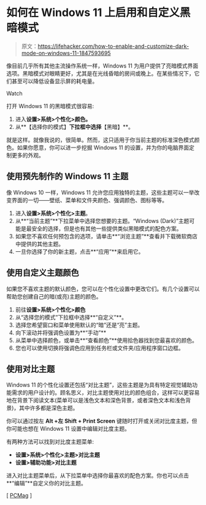 # 如何在 Windows 11 上启用和自定义黑暗模式

> 原文：<https://lifehacker.com/how-to-enable-and-customize-dark-mode-on-windows-11-1847593695>

像目前几乎所有其他主流操作系统一样，Windows 11 为用户提供了亮暗模式界面选项。黑暗模式对眼睛更好，尤其是在光线昏暗的房间或晚上。在某些情况下，它们甚至可以降低设备显示屏的耗电量。

Watch

打开 Windows 11 的黑暗模式很容易:

1.  进入**设置>系统>个性化>颜色。**
2.  从**【选择你的模式】**下拉框中选择**【黑暗】**。

就是这样。就像我说的，很简单。然而，这只适用于你当前主题的标准深色模式颜色。如果你愿意，你可以进一步挖掘 Windows 11 的设置，并为你的电脑界面定制更多的外观。

## 使用预先制作的 Windows 11 主题

像 Windows 10 一样，Windows 11 允许您应用独特的主题，这些主题可以一举改变界面的一切——壁纸、菜单和文件夹颜色、强调颜色、图标等等。

1.  进入**设置>系统>个性化>主题**。
2.  从**“当前主题”**下拉菜单中选择您想要的主题。“Windows (Dark)”主题可能是最安全的选择，但是也有其他一些提供类似黑暗模式的配色方案。
3.  如果您不喜欢任何预包含的选项，请单击**“浏览主题”**查看并下载微软商店中提供的其他主题。
4.  一旦你选择了你的新主题，点击**“应用”**来启用它。

## 使用自定义主题颜色

如果您不喜欢主题的默认颜色，您可以在个性化设置中更改它们。有几个设置可以帮助您创建自己的暗(或亮)主题的颜色。

1.  前往**设置>系统>个性化>颜色**
2.  从“选择您的模式”下拉框中选择**“自定义”**。
3.  选择您希望窗口和菜单使用默认的“暗”还是“亮”主题。
4.  向下滚动并将强调色设置为**“手动”**
5.  从菜单中选择颜色，或单击**“查看颜色”**使用拾色器找到您最喜欢的颜色。
6.  您也可以使用切换将强调色应用到任务栏或文件夹/应用程序窗口边框。

## 使用对比主题

Windows 11 的个性化设置还包括“对比主题”，这些主题是为具有特定视觉辅助功能需求的用户设计的。顾名思义，对比主题使用对比的颜色组合，这样可以更容易地在背景下阅读文本(菜单可以是浅色文本和深色背景，或者深色文本和浅色背景)，其中许多都是深色主题。

你可以通过按左 **Alt +左 Shift + Print Screen** 键随时打开或关闭对比度主题，但你可能也想在 Windows 11 设置中编辑对比度主题。

有两种方法可以找到对比度主题菜单:

*   **设置>系统>个性化>主题>对比主题**
*   **设置>辅助功能>对比主题**

进入对比主题菜单后，从下拉菜单中选择你最喜欢的配色方案。你也可以点击**“编辑”**自定义你的对比主题。

[ [PCMag](https://www.pcmag.com/how-to/how-to-enable-dark-mode-in-windows-11) ]